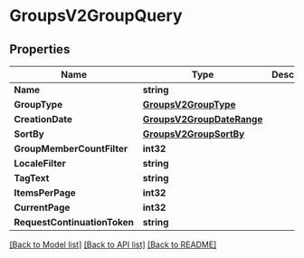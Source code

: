 # GroupsV2GroupQuery

## Properties
Name | Type | Description | Notes
------------ | ------------- | ------------- | -------------
**Name** | **string** |  | [optional] 
**GroupType** | [**GroupsV2GroupType**](GroupsV2.GroupType.md) |  | [optional] 
**CreationDate** | [**GroupsV2GroupDateRange**](GroupsV2.GroupDateRange.md) |  | [optional] 
**SortBy** | [**GroupsV2GroupSortBy**](GroupsV2.GroupSortBy.md) |  | [optional] 
**GroupMemberCountFilter** | **int32** |  | [optional] 
**LocaleFilter** | **string** |  | [optional] 
**TagText** | **string** |  | [optional] 
**ItemsPerPage** | **int32** |  | [optional] 
**CurrentPage** | **int32** |  | [optional] 
**RequestContinuationToken** | **string** |  | [optional] 

[[Back to Model list]](../README.md#documentation-for-models) [[Back to API list]](../README.md#documentation-for-api-endpoints) [[Back to README]](../README.md)


